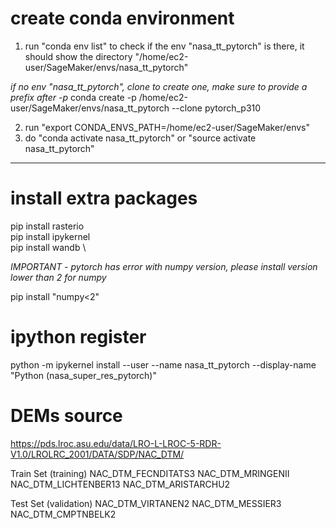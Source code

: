 # create conda environment

1. run "conda env list" to check if the env "nasa_tt_pytorch" is there, it should show the directory "/home/ec2-user/SageMaker/envs/nasa_tt_pytorch"

  *if no env "nasa_tt_pytorch", clone to create one, make sure to provide a prefix after -p*
  conda create  -p /home/ec2-user/SageMaker/envs/nasa_tt_pytorch  --clone pytorch_p310    

2. run "export CONDA_ENVS_PATH=/home/ec2-user/SageMaker/envs" 
3. do "conda activate nasa_tt_pytorch" or "source activate nasa_tt_pytorch"
---

# install extra packages

pip install rasterio \
pip install ipykernel \
pip install wandb \

*IMPORTANT - pytorch has error with numpy version, please install version lower than 2 for numpy*

pip install "numpy<2"

# ipython register

python -m ipykernel install --user --name nasa_tt_pytorch --display-name "Python (nasa_super_res_pytorch)"

# DEMs source 
https://pds.lroc.asu.edu/data/LRO-L-LROC-5-RDR-V1.0/LROLRC_2001/DATA/SDP/NAC_DTM/

Train Set (training)
 NAC_DTM_FECNDITATS3
 NAC_DTM_MRINGENII
 NAC_DTM_LICHTENBER13
 NAC_DTM_ARISTARCHU2

Test Set (validation)
 NAC_DTM_VIRTANEN2
 NAC_DTM_MESSIER3
 NAC_DTM_CMPTNBELK2
